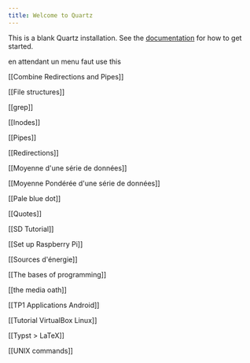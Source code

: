 ```yaml
---
title: Welcome to Quartz
---
```


This is a blank Quartz installation.
See the [documentation](https://quartz.jzhao.xyz) for how to get started.

en attendant un menu faut use this

[[Combine Redirections and Pipes]]

[[File structures]]

[[grep]]

[[Inodes]]

[[Pipes]]

[[Redirections]]

[[Moyenne d'une série de données]]

[[Moyenne Pondérée d'une série de données]]

[[Pale blue dot]]

[[Quotes]]

[[SD Tutorial]]

[[Set up Raspberry Pi]]

[[Sources d'énergie]]

[[The bases of programming]]

[[the media oath]]

[[TP1 Applications Android]]

[[Tutorial VirtualBox Linux]]

[[Typst > LaTeX]]

[[UNIX commands]]

